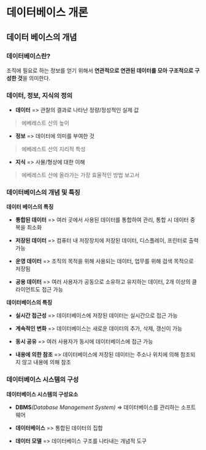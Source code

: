 # 데이터베이스 개론

## 데이터 베이스의 개념
### 데이터베이스란?
조직에 필요로 하는 정보를 얻기 위해서
**연관적으로 연관된 데이터를 모아 구조적으로 구성한 것**을 의미한다.
### 데이터, 정보, 지식의 정의

- **데이터**    =>  관찰의 결과로 나타난 정량/정성적인 실제 값
> 에베레스트 산의 높이

- **정보**      =>  데이터에 의미를 부여한 것 
> 에베레스트 산의 지리적 특성

- **지식**      =>  사물/형상에 대한 이해 
> 에베레스트 산에 올라가는 가장 효율적인 방법 보고서
### 데이터베이스의 개념 및 특징
**데이터 베이스의 특징**

- **통합된 데이터**  => 여러 곳에서 사용된 데이터를 통합하여 관리, 통합 시 데이터 중복을 최소화

- **저장된 데이터**  => 컴퓨터 내 저장장치에 저장된 데이터, 디스플레이, 프린터로 출력 가능

- **운영 데이터**    => 조직의 목적을 위해 사용되는 데이터, 업무를 위해 검색 목적으로 저장됨

- **공용 데이터**    => 여러 사용자가 공동으로 소유하고 유지하는 데이터, 2개 이상의 클라이언트도 접근 가능

**데이터베이스의 특징**

- **실시간 접근성**     =>  데이터베이스에 저장된 데이터는 실시간으로 접근 가능

- **계속적인 변화**     =>  데이터베이스는 새로운 데이터의 추가, 삭제, 갱신이 가능

- **동시 공유**         =>  여러 사용자가 동시에 데이터베이스에 접근 가능

- **내용에 의한 참조**  =>  데이터베이스에 저장된 데이터는 주소나 위치에 의해 참조되지 않고 내용에 의해 참조

### 데이터베이스 시스템의 구성
**데이터베이스 시스템의 구성요소**

- **DBMS**_(Database Management System)_    =>  데이터베이스를 관리하는 소프트웨어

- **데이터베이스**                          =>  통합된 데이터의 집합

- **데이터 모델**                           =>  데이터베이스 구조를 나타내는 개념적 도구

